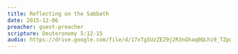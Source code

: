 ```yaml
---
title: Reflecting on the Sabbath
date: 2015-12-06
preacher: guest-preacher
scripture: Deuteronomy 5:12-15
audio: https://drive.google.com/file/d/17xTg5UzZEZ9j2R3nGhaq0QLhi9_TZpgR/view
---
```

